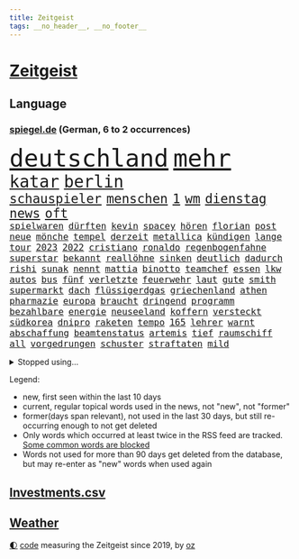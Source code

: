 ```yaml
---
title: Zeitgeist
tags: __no_header__, __no_footer__
---
```


# [Zeitgeist](https://oliz.io/zeitgeist/)

## Language

<h3><a href="https://www.spiegel.de" target="_blank">spiegel.de</a> (German, 6 to 2 occurrences)</h3>
<p style="font-family:monospace">
<span style="font-size:32pt"><a href="news_links.html#deutschland" class="current">deutschland</a></span>
<span style="font-size:32pt"><a href="news_links.html#mehr" class="current">mehr</a></span>
<br>
<span style="font-size:22pt"><a href="news_links.html#katar" class="current">katar</a></span>
<span style="font-size:22pt"><a href="news_links.html#berlin" class="current">berlin</a></span>
<br>
<span style="font-size:17pt"><a href="news_links.html#schauspieler" class="current">schauspieler</a></span>
<span style="font-size:17pt"><a href="news_links.html#menschen" class="current">menschen</a></span>
<span style="font-size:17pt"><a href="news_links.html#1" class="current">1</a></span>
<span style="font-size:17pt"><a href="news_links.html#wm" class="current">wm</a></span>
<span style="font-size:17pt"><a href="news_links.html#dienstag" class="current">dienstag</a></span>
<span style="font-size:17pt"><a href="news_links.html#news" class="current">news</a></span>
<span style="font-size:17pt"><a href="news_links.html#oft" class="current">oft</a></span>
<br>
<span style="font-size:12pt"><a href="news_links.html#spielwaren" class="new">spielwaren</a></span>
<span style="font-size:12pt"><a href="news_links.html#dürften" class="current">dürften</a></span>
<span style="font-size:12pt"><a href="news_links.html#kevin" class="current">kevin</a></span>
<span style="font-size:12pt"><a href="news_links.html#spacey" class="current">spacey</a></span>
<span style="font-size:12pt"><a href="news_links.html#hören" class="current">hören</a></span>
<span style="font-size:12pt"><a href="news_links.html#florian" class="current">florian</a></span>
<span style="font-size:12pt"><a href="news_links.html#post" class="current">post</a></span>
<span style="font-size:12pt"><a href="news_links.html#neue" class="current">neue</a></span>
<span style="font-size:12pt"><a href="news_links.html#mönche" class="new">mönche</a></span>
<span style="font-size:12pt"><a href="news_links.html#tempel" class="current">tempel</a></span>
<span style="font-size:12pt"><a href="news_links.html#derzeit" class="current">derzeit</a></span>
<span style="font-size:12pt"><a href="news_links.html#metallica" class="new">metallica</a></span>
<span style="font-size:12pt"><a href="news_links.html#kündigen" class="current">kündigen</a></span>
<span style="font-size:12pt"><a href="news_links.html#lange" class="current">lange</a></span>
<span style="font-size:12pt"><a href="news_links.html#tour" class="current">tour</a></span>
<span style="font-size:12pt"><a href="news_links.html#2023" class="current">2023</a></span>
<span style="font-size:12pt"><a href="news_links.html#2022" class="current">2022</a></span>
<span style="font-size:12pt"><a href="news_links.html#cristiano" class="current">cristiano</a></span>
<span style="font-size:12pt"><a href="news_links.html#ronaldo" class="current">ronaldo</a></span>
<span style="font-size:12pt"><a href="news_links.html#regenbogenfahne" class="current">regenbogenfahne</a></span>
<span style="font-size:12pt"><a href="news_links.html#superstar" class="current">superstar</a></span>
<span style="font-size:12pt"><a href="news_links.html#bekannt" class="current">bekannt</a></span>
<span style="font-size:12pt"><a href="news_links.html#reallöhne" class="new">reallöhne</a></span>
<span style="font-size:12pt"><a href="news_links.html#sinken" class="current">sinken</a></span>
<span style="font-size:12pt"><a href="news_links.html#deutlich" class="current">deutlich</a></span>
<span style="font-size:12pt"><a href="news_links.html#dadurch" class="current">dadurch</a></span>
<span style="font-size:12pt"><a href="news_links.html#rishi" class="current">rishi</a></span>
<span style="font-size:12pt"><a href="news_links.html#sunak" class="current">sunak</a></span>
<span style="font-size:12pt"><a href="news_links.html#nennt" class="current">nennt</a></span>
<span style="font-size:12pt"><a href="news_links.html#mattia" class="new">mattia</a></span>
<span style="font-size:12pt"><a href="news_links.html#binotto" class="new">binotto</a></span>
<span style="font-size:12pt"><a href="news_links.html#teamchef" class="current">teamchef</a></span>
<span style="font-size:12pt"><a href="news_links.html#essen" class="current">essen</a></span>
<span style="font-size:12pt"><a href="news_links.html#lkw" class="current">lkw</a></span>
<span style="font-size:12pt"><a href="news_links.html#autos" class="current">autos</a></span>
<span style="font-size:12pt"><a href="news_links.html#bus" class="current">bus</a></span>
<span style="font-size:12pt"><a href="news_links.html#fünf" class="current">fünf</a></span>
<span style="font-size:12pt"><a href="news_links.html#verletzte" class="current">verletzte</a></span>
<span style="font-size:12pt"><a href="news_links.html#feuerwehr" class="current">feuerwehr</a></span>
<span style="font-size:12pt"><a href="news_links.html#laut" class="current">laut</a></span>
<span style="font-size:12pt"><a href="news_links.html#gute" class="current">gute</a></span>
<span style="font-size:12pt"><a href="news_links.html#smith" class="current">smith</a></span>
<span style="font-size:12pt"><a href="news_links.html#supermarkt" class="new">supermarkt</a></span>
<span style="font-size:12pt"><a href="news_links.html#dach" class="current">dach</a></span>
<span style="font-size:12pt"><a href="news_links.html#flüssigerdgas" class="current">flüssigerdgas</a></span>
<span style="font-size:12pt"><a href="news_links.html#griechenland" class="current">griechenland</a></span>
<span style="font-size:12pt"><a href="news_links.html#athen" class="current">athen</a></span>
<span style="font-size:12pt"><a href="news_links.html#pharmazie" class="new">pharmazie</a></span>
<span style="font-size:12pt"><a href="news_links.html#europa" class="current">europa</a></span>
<span style="font-size:12pt"><a href="news_links.html#braucht" class="current">braucht</a></span>
<span style="font-size:12pt"><a href="news_links.html#dringend" class="current">dringend</a></span>
<span style="font-size:12pt"><a href="news_links.html#programm" class="current">programm</a></span>
<span style="font-size:12pt"><a href="news_links.html#bezahlbare" class="new">bezahlbare</a></span>
<span style="font-size:12pt"><a href="news_links.html#energie" class="current">energie</a></span>
<span style="font-size:12pt"><a href="news_links.html#neuseeland" class="current">neuseeland</a></span>
<span style="font-size:12pt"><a href="news_links.html#koffern" class="current">koffern</a></span>
<span style="font-size:12pt"><a href="news_links.html#versteckt" class="current">versteckt</a></span>
<span style="font-size:12pt"><a href="news_links.html#südkorea" class="current">südkorea</a></span>
<span style="font-size:12pt"><a href="news_links.html#dnipro" class="new">dnipro</a></span>
<span style="font-size:12pt"><a href="news_links.html#raketen" class="current">raketen</a></span>
<span style="font-size:12pt"><a href="news_links.html#tempo" class="current">tempo</a></span>
<span style="font-size:12pt"><a href="news_links.html#165" class="new">165</a></span>
<span style="font-size:12pt"><a href="news_links.html#lehrer" class="current">lehrer</a></span>
<span style="font-size:12pt"><a href="news_links.html#warnt" class="current">warnt</a></span>
<span style="font-size:12pt"><a href="news_links.html#abschaffung" class="current">abschaffung</a></span>
<span style="font-size:12pt"><a href="news_links.html#beamtenstatus" class="current">beamtenstatus</a></span>
<span style="font-size:12pt"><a href="news_links.html#artemis" class="current">artemis</a></span>
<span style="font-size:12pt"><a href="news_links.html#tief" class="current">tief</a></span>
<span style="font-size:12pt"><a href="news_links.html#raumschiff" class="current">raumschiff</a></span>
<span style="font-size:12pt"><a href="news_links.html#all" class="current">all</a></span>
<span style="font-size:12pt"><a href="news_links.html#vorgedrungen" class="current">vorgedrungen</a></span>
<span style="font-size:12pt"><a href="news_links.html#schuster" class="current">schuster</a></span>
<span style="font-size:12pt"><a href="news_links.html#straftaten" class="current">straftaten</a></span>
<span style="font-size:12pt"><a href="news_links.html#mild" class="current">mild</a></span>
</p>
<details>
<summary>Stopped using...</summary>
<p class="former" style="font-size:12pt">
rasant(768) bisherige(767) führerschein(767) jugendliche(767) netzwerken(767) parteitag(767) sekunden(767) betriebe(766) entlassung(766) erklärte(766) evakuiert(766) küste(766) ankündigung(765) herbst(765) hervor(765) landkreis(765) überlebte(765) attentat(764) coronawelle(764) gingen(764) haftstrafe(764) quartal(764) scheidet(764) software(764) usbehörden(764) aufgeben(763) bielefeld(763) flieht(763) gestoßen(763) gewissen(763) joachim(763) johnson(763) lebenslanger(763) lewis(763) myanmar(763) präsidentschaftswahl(763) richtigen(763) verriet(763) augsburg(762) breit(762) englische(762) islamischer(762) lernen(762) respekt(762) verdächtiger(762) versuch(762) verteilt(762) wünscht(762) behandlung(761) bewerber(761) covid19(761) erholt(761) gefährden(761) gelernt(761) gereist(761) kennen(761) klimawandels(761) kochen(761) maske(761) razzia(761) stattfinden(761) steuer(761) verhängen(761) 2016(760) berufung(760) eingebrochen(760) hinweisen(760) männern(760) rostock(760) abgesagt(759) alexej(759) anlagen(759) bahnhof(759) büros(759) einführen(759) erteilt(759) gefasst(759) nawalny(759) stolz(759) vorher(759) begründung(758) fragt(758) normalität(758) weitergegeben(758) wenden(758) angekommen(757) australische(757) doku(757) schülerinnen(757) verkehrsminister(757) zahlung(757) bestimmt(756) bvb(756) vergessen(756) überschattet(756) angeblichen(755) appell(755) schadet(755) verschwand(755) homeoffice(754) potsdam(754) spott(754) amerikanischen(753) institut(753) ministerpräsidenten(753) sprecher(753) erkenntnisse(752) kräftig(752) passt(752) sinn(752) 1945(751) drastische(751) lüge(751) ursachen(751) angeklagten(750) dicht(750) erinnern(750) glücklich(750) kehrte(750) abschaffen(749) berühmte(749) oppositionelle(749) wähler(749) rassistischen(748) begeistert(747) brauche(747) freie(747) 900(745) hinten(745) zogen(745) beteiligen(744) hürden(744) luca(744) lücke(744) aufarbeitung(743) auflagen(743) behalten(743) empfängt(742) fan(742) panik(741) bremsen(740) em(740) geimpft(740) holocaust(740) nachbarn(740) moderatorin(739) schockiert(739) dfbpokal(737) griechischen(737) analysiert(735) insassen(735) nachbar(735) ausgesetzt(733) hohem(733) 2012(731) sinkende(731) sprachen(731) informiert(729) niedrig(723) rutschte(722) sogenannten(722) identität(717) staatsoberhaupt(716) verpasste(716) topspiel(711) premiers(709) farbe(706) verdoppelt(706) herzinfarkt(699) jessica(699) bösen(692) variante(678) anna(653) konfrontation(650) fotografiert(644) lehrerin(640) konkreten(624) unverletzt(619) 4000(614) verantwortliche(607) südwesten(602) russe(600) konservative(598) erteilte(594) gebeten(582) gewalttat(577) verlag(568) banken(562) militärische(555) gestanden(545) potsdamer(542) sächsische(536) absolute(534) dorthin(525) eingeladen(525) knochen(515) schwäche(513) höherer(511) lee(511) anführer(507) ministerin(502) insbesondere(486) chaotischen(482) präsentierte(477) sichtbar(475) gremium(473) ostseepipeline(473) hamburgs(470) inszenieren(468) ahrtal(464) dankte(464) weibliche(462) siebzigerjahren(458) nachträglich(455) staatskonzern(454) bemerkbar(452) gestern(450) ankommen(445) iphones(445) funktionen(444) lina(438) gladbach(435) hoffenheim(435) lutz(428) universität(426) papiere(425) milch(420) atombombe(419) draghi(416) menschliche(416) söders(415) schnelles(412) stach(412) basis(410) staatssekretär(405) abschreckung(401) kurze(399) mehrfamilienhaus(397) spezielle(397) unterhaus(397) grünenpolitiker(394) regierungschefin(394) einander(390) bettina(389) gaslieferungen(386) oppositionsführer(383) benutzt(382) saal(382) missbrauchsskandal(380) gasversorgung(378) importieren(378) beantwortet(376) radikaler(375) schuldenbremse(375) beruft(372) vorwand(372) lieferungen(371) versenkt(371) bas(368) bärbel(368) beschlagnahmte(366) stromausfall(366) airlines(360) coaching(360) bevorstehenden(357) schienen(356) schusswaffen(356) entziehen(353) minderjähriger(353) tories(351) getreide(348) svenja(346) gelb(344) johnsons(344) ozean(344) behält(343) decken(343) rekordsumme(342) zustande(342) mache(341) nagel(341) missverstanden(339) phänomen(339) mitleid(337) aston(335) pessimistisch(332) instituts(330) kriegs(330) omikron(330) windräder(327) lieferung(326) küche(322) wackelt(321) 68(320) getäuscht(320) moskauer(320) südosten(320) downing(318) fördern(314) verpflichtung(313) gerammt(312) anträge(309) einrichtungen(309) cool(307) hinzu(307) abhalten(305) neuwagen(305) ring(302) luhansk(301) schwieriger(300) hauptbahnhof(298) benutzen(297) entführung(297) aufgeklärt(296) damalige(293) ukrainerin(292) ausraster(291) methan(288) verweist(288) erstem(286) wahlrechtsreform(286) geiselnahme(285) bürgerkrieg(284) unweit(284) verzweifeln(284) emotionalen(283) unabhängiger(283) gezwungen(280) reichweite(279) umfragen(278) andrij(276) melnyk(276) solo(276) 350(274) premierministerin(274) berlusconi(273) gymnasium(273) transparenz(271) warme(269) asylsuchende(268) benötigt(266) diebstahls(265) verhilft(265) kippen(263) rekonstruktion(262) betrugs(259) silber(258) schwarzmeerflotte(257) anschlägen(256) therapie(256) drohten(253) gefolgt(248) kanzlerpartei(248) sanktioniert(247) schildern(247) sperre(247) beschwören(246) betreiben(246) hinterbliebenen(245) erneuerbare(244) 2035(242) beschuldigten(240) blume(240) evakuierung(238) tina(238) empfang(237) iwan(237) töchter(237) großstadt(236) lindners(233) jüngster(226) innenräumen(225) königsklasse(223) günstiger(222) lautete(222) zurückhaltend(222) köpfe(221) offiziere(221) untergebracht(219) ferraripilot(218) geist(218) oksana(218) poleposition(218) rechnungshof(217) sainz(216) registrierte(215) boxen(214) separatistenführer(214) stocken(214) beigelegt(213) dmitrij(213) bundesverband(212) spannung(212) kassen(211) kompensieren(208) diesjährigen(207) updates(207) windkraftausbau(207) agenten(206) impfkommission(206) neuwahlen(206) kritischer(205) lauterbachs(204) nordwesten(204) ideologie(203) stichwahl(202) maximilian(201) jesus(199) sobald(197) inspiration(196) perfekte(196) schleppend(196) export(195) lokführer(193) enkel(191) giftige(189) kippt(189) ärztinnen(189) niedrigere(188) psychiatrie(188) hochrangiger(187) ringtausch(187) habecks(186) halt(186) kleinflugzeug(185) kleinflugzeugs(185) susanne(185) 73jährige(184) ehrt(183) scholz’(183) skandalen(182) schonen(181) trennten(181) bosnien(180) falschem(180) spezialisten(180) droge(179) lösungen(179) westjordanland(179) willkür(179) 1200(178) belastungsprobe(178) dolly(177) einstecken(177) hitze(176) viral(176) dortmunds(175) held(175) sinne(175) enttäuschte(173) reumütig(172) stagniert(172) ereignete(171) ex(171) alleingang(170) 80000(169) ikonische(169) managerin(169) anhängerschaft(168) cannabis(168) legalisierung(168) vereidigt(168) norweger(167) dmitri(166) libanon(166) beatrix(165) diejenigen(165) nachhaltig(165) usbasketballerin(165) versinkt(165) leopardpanzer(163) riesigen(163) stockholm(161) verfassungsbeschwerde(160) volle(160) einhalten(159) zeitschrift(159) sexuell(158) verdiente(158) 13jährigen(157) vernommen(157) zuckerberg(157) austrocknen(156) einzudämmen(155) streichung(155) tierschützer(155) dfbpokals(154) freibad(154) offensichtlich(154) einfahrt(153) einsparen(152) sprung(152) 18jährigen(151) camper(151) paolo(151) bewiesen(150) geübt(150) therapien(150) uiguren(150) gegenwart(149) mobilisieren(147) tatverdacht(147) fließen(146) sudan(146) vorgeführt(146) geltenden(145) outfit(145) zwillinge(145) nszeit(144) blätter(143) hast(143) ressorts(143) graham(142) ängste(142) erntet(141) rauchmelder(141) jagt(140) vorstellung(139) gesteuert(138) bruttoinlandsprodukt(137) gästen(137) pflegeheimen(137) verdeckte(137) bekämpft(136) benziner(134) genauer(134) usarmee(133) webbteleskop(133) depression(132) kronprinz(132) ausgebeutet(131) direktorin(131) kostete(131) rechtspopulist(131) cyberattacke(130) sinnvoller(130) stehende(130) endgültige(129) krebserkrankung(129) lapid(129) reservisten(129) geliebt(127) kommentare(127) diente(126) geschichtenewsletter(126) laufzeit(126) vize(126) madame(125) dringt(124) verkehrsministerium(124) berlinneukölln(123) formen(123) sabine(123) überzeugend(122) matterhorn(121) medizinische(121) suchtforscher(121) detroit(120) fehlenden(120) mittelfristig(120) streicheln(120) achtung(119) hunderttausenden(119) manila(119) staatshilfe(119) trendwende(119) umstrittenem(119) akzeptabel(118) buchhandels(118) konsumieren(118) kreativ(118) kämpferisch(118) lebensgefährte(118) flugzeugbauer(117) goldmedaille(117) anschlags(116) branchenverband(116) dauerhafte(116) verbrauch(116) atomgespräche(115) frühestens(115) made(115) schmerzhaft(115) trägerrakete(115) verstanden(115) wahrzeichen(115) ähnlichen(114) bond(113) teufel(113) 1979(112) schleuser(112) service(112) starkwatzinger(112) verleihung(112) spielberg(111) starts(111) strompreis(111) denys(110) emobilität(110) schmyhal(110) warmes(110) chinesen(109) drohnenangriff(109) einnahme(109) glänzen(109) angeschlagener(108) entlarvt(108) mahmoud(108) revolte(107) sarg(107) britta(106) dargestellt(106) begangen(105) effekt(105) offenlegen(105) sexistisch(105) modeikone(104) vertrauter(104) danke(103) intendant(103) medikamenten(103) privatwirtschaft(103) sterling(103) summer(103) etlichen(102) prostitution(102) island(101) kippten(101) rezessionsangst(101) belästigt(100) schwarzmarkt(100) verschleiern(100) daneben(99) gründet(99) hansa(99) krankschreibungen(99) bildschirme(98) bränden(98) bundestagspräsidentin(98) herstellen(98) umsetzbar(98) carlsen(97) energieverbrauch(97) hannah(97) protestbewegung(97) dreijährigen(96) pornografie(95) stattgefunden(95) hindernis(94) machtdemonstration(94) messungen(94) schmelzen(94) unrealistisch(94) unwohlsein(94) wärmepumpen(94) katastrophenschutz(93) nachfolgeregelung(93) verstoß(93) anzeigen(92) durchs(92) gangster(92) wanken(92) bundespräsidenten(91) flüssen(91) importiert(91) myanmars(91) wiesbaden(91) anklagebehörde(90) auszusetzen(90) bundesministerien(90) dopings(90) kater(90) privates(90) rettungspaket(90) abmachung(89) defekte(89) fördertopf(89) ticketpreise(89) tiny(89) atomdrohungen(88) erbitterter(88) fahrerinnen(88) spitzen(88) umgerüstet(88) 458(87) asylunterkunft(87) bestattet(87) geschont(87) hartnäckig(87) kandidierte(87) sommerspielen(87) usrepräsentantenhauses(87) weltpolitik(87) freibetrag(86) huth(85) konkreter(85) nuklearer(85) operative(85) eberl(84) killer(84) leitzinserhöhung(84) saisonstart(84) unterspült(84) vorsaison(84) behaarung(83) brighton(83) damen(83) fahrten(83) faktoren(83) landwirtschaftlichen(83) parteivorsitzenden(83) spätsommer(83) taipeh(83) torschützen(83) usstaat(83) alonso(82) aufbegehren(82) inselstaats(82) niedrigwasser(82) angegangen(81) begreift(81) lindsey(81) türme(81) ussenator(81) abwehren(80) franck(80) franz(80) pizza(80) ribéry(80) thailändischen(80) örtliche(80) aufzeichnungen(79) bewarb(79) böses(79) energiepauschale(79) gasvorkommen(79) gratuliert(79) langweiliger(79) mississippi(79) twitterkanal(79) vision(79) zugesprochen(79) zwangsräumung(79) sommerlich(78) ashton(77) café(77) desideriuserasmusstiftung(77) eon(77) fatales(77) grundfreibetrag(77) intrigen(77) reklamiert(77) vorgeht(77) angepassten(76) bedauert(76) infrastrukturministerium(76) marihuana(76) saisonsieg(76) simulieren(76) beiseitelegen(75) kommunisten(75) safe(75) sicherheitslücken(75) angezeigt(74) erspart(74) fußballprofis(74) gewürdigt(74) griechischtürkischen(74) hungertod(74) lenken(74) muslimischen(74) tobias(74) gezeichnet(73) liverpooltrainer(73) rechtfertigen(73) überwachten(73) abbrechen(72) freundschaftlich(72) goldener(72) rushdie(72) akwweiterbetrieb(71) blutiger(71) dalai(71) eid(71) exfinanzchef(71) extrainer(71) formierte(71) frieren(71) goslar(71) lama(71) lernte(71) messbar(71) rappers(71) spielten(71) telefonierte(71) herzegowina(70) rechter(70) stapel(70) vergisst(70) zdfpolitbarometer(70) zuschuss(70) fahrzeiten(69) tabellenspitze(69) automaten(68) coronamaskenpflicht(68) heroin(68) milliardengewinne(68) abgekartetes(67) inflationsausgleich(67) klaute(67) staudamm(67) zypern(67) astronomie(66) kommerzielle(66) kurznachrichtendienst(66) mexikanische(66) seitenlinie(66) klosterhalfen(65) konstanze(65) langstreckenläuferin(65) nora(65) regisseurin(65) salma(65) andré(64) bereiche(64) beseitigung(64) machtmissbrauch(64) neapel(64) polizeichef(64) vorstandsmitglieder(64) angereist(63) drakonische(63) erhärtet(63) granaten(63) hinreichenden(63) senders(63) giovanni(62) hausarrest(62) pässen(62) strafrechtliche(62) wasserqualität(62) attackieren(61) beschädigtes(61) germany(61) schwächeln(61) tuch(61) verstören(61) 16000(60) bundeswirtschaftsministerium(60) bussen(60) grundsatzrede(60) milliardenkosten(60) reinigung(60) stagnation(60) ausweise(59) bewerbung(59) durchqueren(59) leihgabe(59) präzise(59) scheuer(59) absichten(58) beate(58) besessen(58) buchpreis(58) eingeführten(58) luftangriff(58) preisverleihungen(58) tarifstreit(58) verkraftbar(58) accounts(57) gefühlen(57) hommage(57) nordosten(57) straßenrennen(57) studienkredite(57) verfehlungen(57) alpine(56) intimität(56) klimastiftung(56) mv(56) 282(55) 36000(55) baltischen(55) besiegte(55) erinnerungskultur(55) extinction(55) jahrhunderts(55) medizinstudienplätze(55) rebellion(55) aufgeheizt(54) wonach(54) gravierender(53) landesarbeitsgericht(53) rühren(53) umgekehrt(53) annehmen(52) bombardiert(52) doppelte(52) drohung(52) gutem(52) abgelöst(51) flachen(51) futter(51) geschasste(51) mittelschicht(51) breitbandausbau(50) epoche(50) klimaaktivist(50) kölnfan(50) richters(50) sack(50) vwboss(50) drängten(49) eingeschaltet(49) spiegelrekonstruktion(49) sportlerin(49) unglücksmaschine(49) wussten(49) zuschauerrekord(49) 1952(48) blanchett(48) cate(48) erlöse(48) kleber(48) renommierten(48) verdunkelt(48) atommüll(47) ian(47) verstorbene(47) gratulieren(46) kriegsmüdigkeit(46) spiegelrecherche(46) dokumentarfilmer(45) leidenschaftliche(45) rossbach(45) truss'(45) winters(45) ästen(45) abtreiben(44) expertenkommission(44) leistete(44) manuskript(44) ungeliebten(44) abgezeichnet(43) bannon(43) bestimmen(43) fauxpas(43) ios(43) mercedesbenz(43) symbole(43) tollerort(43) verteilung(43) lakers(42) verfängt(42) zentralafrika(42) erschien(41) missachtung(41) nirgendwo(41) russlandpolitik(41) vorausgegangen(41) waldstück(41) enormen(40) facebookgründer(40) haderte(40) niederlagen(40) staatsgäste(40) westminster(40) 1985(39) anastasia(39) bekämpfte(39) biefang(39) bochumer(39) feindliche(39) kommandeurin(39) liebte(39) nachbessern(39) abwesenheit(38) handballbund(38) insight(38) königshaus(38) sportdirektor(38) tabellenschlusslicht(38) zerstritten(38) einberufung(37) grausame(37) konventionen(37) nebenjobs(37) schleuserbande(37) viertes(37) fabrik(36) information(36) plausibel(36) abgeholzt(35) anlasslose(35) dhb(35) exverein(35) facebookmutter(35) kriegstreiber(35) vorratsdatenspeicherung(35) ausrichter(34) elektroautohersteller(34) familiengeschichte(34) fertig(34) souveränen(34) sterne(34) abgabenfrei(33) alben(33) frackingverbot(33) jacob(33) oecd(33) reesmogg(33) superlative(33) vorüber(33) einberufungsstellen(32) gehüllt(32) labels(32) off(32) offensiv(32) publikumspreis(32) ausschluss(31) gräueltaten(31) putinvertrauter(31) sheriff(31) verschweigen(31) blamage(30) blutbuch(30) channel(30) frühindikator(30) l'horizon(30) lecks(30) nordstreampipelines(30) schüren(30) zusammenhalten(30) externe(29) gewalttäter(29) gewaltvorwürfen(29) jackman(29) peskow(29) strauchelnden(29) tierischer(29) äußersten(29) aufbauen(28) intifada(28) masha(28) mitspielt(28) pipelinelecks(28) sahedan(28) sommers(28) ventura(28) verordnet(28) wirtschafts(28) bevorstehen(27) joints(27) manipuliert(27) margrethes(27) montagmorgen(27) queerfeindlichen(27) versteigern(27) zugstrecke(27) bischof(26) demoskopen(26) inácio(26) luiz(26) sheeran(26) verunreinigt(26) zielt(26) deuten(25) europäerin(25) exparteichef(25) ye(25) anerkennung(24) erinnerte(24) fdpfinanzminister(24) fußballnationalteam(24) hinterfragt(24) märkte(24) ansprechen(23) karin(23) möge(23) parolen(23) bundestagsdelegation(22) cyberangriff(22) eichstätt(22) titelstreit(22) unterseekabel(22) austin(21) bekäme(21) besteigen(21) multitasking(21) satelliten(21) schuldspruch(21) vorbildlich(21) 102(20) braunkohlebagger(20) kamikazedrohnen(20) weigert(20) exstaatschef(19) kiffen(19) methanwerte(19) preisträger(19) smartwatches(19) bewunderung(18) klimazielen(18) mullahregime(18) stühle(18) trümmern(18) fluffigem(17) kramer(17) kriminalfall(17) lungenentzündung(17) ministerpräsidentenkonferenz(17) schadstoffteam(17) xabi(17) livesendung(16) passagieren(16) blackoutgefahr(15) doppelwumms(15) hilton(15) landesteil(15) maurice(15) minsk(15) p(15) sven(15) zugfahrt(15) eugipfel(14) geopolitisches(14) rückendeckung(14) schutzausrüstung(14) stärkste(14) verschaffen(14) abenteuer(13) gekappt(13) geldvermögen(13) intakt(13) trumpunterstützer(13) unterfinanziert(13) entgeht(12) hofften(12) radiomoderator(12) rekordversuch(12) rücknahme(12) spitzenforschung(12) verplappert(12) westküste(12) frauenrennserie(11) geschaffen(11) nbasaison(11) solidarisiert(11) uskonzern(11)
</p>
</details>
<p>Legend:
<ul>
<li><span class="new">new</span>, first seen within the last 10 days</li>
<li><span class="current">current</span>, regular topical words used in the news, not "new", not "former"</li>
<li><span class="former">former(days span relevant)</span>, not used in the last 30 days, but still re-occurring enough to not get deleted</li>
<li>Only words which occurred at least twice in the RSS feed are tracked. <a href="language/filters.py">Some common words are blocked</a></li>
<li>Words not used for more than 90 days get deleted from the database, but may re-enter as "new" words when used again</li>
</ul>
</p>

## [Investments](investments.html)[.csv](investments.csv)

## [Weather](weather.html)

<footer>
<a href="javascript:toggleTheme()" class="nav">🌓</a>
<a href="https://github.com/ooz/zeitgeist">code</a> measuring the Zeitgeist since 2019, by <a href="https://oliz.io">oz</a>
</footer>
